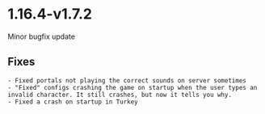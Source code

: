 # 1.16.4-v1.7.2
Minor bugfix update

## Fixes
	- Fixed portals not playing the correct sounds on server sometimes
	- "Fixed" configs crashing the game on startup when the user types an invalid character. It still crashes, but now it tells you why.
	- Fixed a crash on startup in Turkey